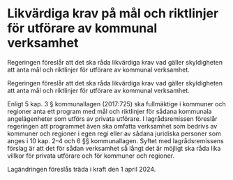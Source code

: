 # Likvärdiga krav på mål och riktlinjer för utförare av kommunal verksamhet

Regeringen föreslår att det ska råda likvärdiga krav vad gäller skyldigheten att anta mål och riktlinjer för utförare av kommunal verksamhet.

Regeringen föreslår att det ska råda likvärdiga krav vad gäller skyldigheten att anta mål och riktlinjer för utförare av kommunal verksamhet.

Enligt 5 kap. 3 § kommunallagen (2017:725) ska fullmäktige i kommuner och regioner anta ett program med mål och riktlinjer för sådana kommunala angelägenheter som utförs av privata utförare. I lagrådsremissen föreslår regeringen att programmet även ska omfatta verksamhet som bedrivs av kommuner och regioner i egen regi eller av sådana juridiska personer som anges i 10 kap. 2–4 och 6 §§ kommunallagen. Syftet med lagrådsremissens förslag är att det för sådan verksamhet så långt det är möjligt ska råda lika villkor för privata utförare och för kommuner och regioner.

Lagändringen föreslås träda i kraft den 1 april 2024.
